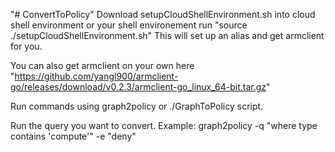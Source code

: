 "# ConvertToPolicy" 
Download setupCloudShellEnvironment.sh into cloud shell environment or your shell environement
run "source ./setupCloudShellEnvironment.sh"
This will set up an alias and get armclient for you.

You can also get armclient on your own here "https://github.com/yangl900/armclient-go/releases/download/v0.2.3/armclient-go_linux_64-bit.tar.gz"

Run commands using graph2policy or ./GraphToPolicy script.

Run the query you want to convert.
Example: 
graph2policy -q "where type contains 'compute'" -e "deny"

